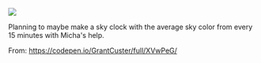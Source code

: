 ![](https://db-feed.s3.amazonaws.com/legacy/Screen_Shot_2018_01_26_at_10_41_43_PM-1517025153086.png)

Planning to maybe make a sky clock with the average sky color from every 15 minutes with Micha's help.

From: https://codepen.io/GrantCuster/full/XVwPeG/